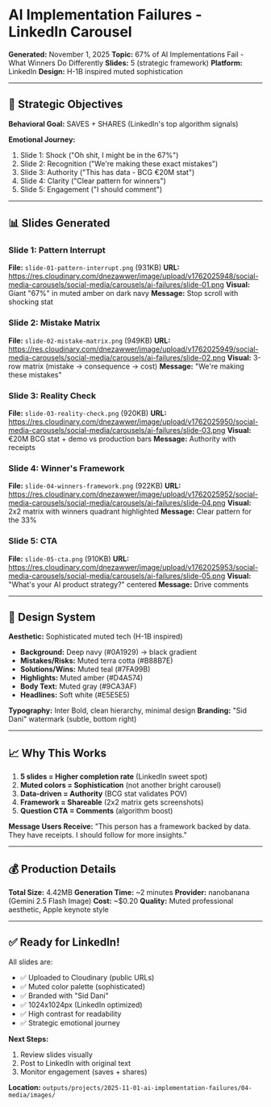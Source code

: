 # AI Implementation Failures - LinkedIn Carousel

**Generated:** November 1, 2025
**Topic:** 67% of AI Implementations Fail - What Winners Do Differently
**Slides:** 5 (strategic framework)
**Platform:** LinkedIn
**Design:** H-1B inspired muted sophistication

---

## 🎯 Strategic Objectives

**Behavioral Goal:** SAVES + SHARES (LinkedIn's top algorithm signals)

**Emotional Journey:**
1. Slide 1: Shock ("Oh shit, I might be in the 67%")
2. Slide 2: Recognition ("We're making these exact mistakes")
3. Slide 3: Authority ("This has data - BCG €20M stat")
4. Slide 4: Clarity ("Clear pattern for winners")
5. Slide 5: Engagement ("I should comment")

---

## 📊 Slides Generated

### Slide 1: Pattern Interrupt
**File:** `slide-01-pattern-interrupt.png` (931KB)
**URL:** https://res.cloudinary.com/dnezawwer/image/upload/v1762025948/social-media-carousels/social-media/carousels/ai-failures/slide-01.png
**Visual:** Giant "67%" in muted amber on dark navy
**Message:** Stop scroll with shocking stat

### Slide 2: Mistake Matrix
**File:** `slide-02-mistake-matrix.png` (949KB)
**URL:** https://res.cloudinary.com/dnezawwer/image/upload/v1762025949/social-media-carousels/social-media/carousels/ai-failures/slide-02.png
**Visual:** 3-row matrix (mistake → consequence → cost)
**Message:** "We're making these mistakes"

### Slide 3: Reality Check
**File:** `slide-03-reality-check.png` (920KB)
**URL:** https://res.cloudinary.com/dnezawwer/image/upload/v1762025950/social-media-carousels/social-media/carousels/ai-failures/slide-03.png
**Visual:** €20M BCG stat + demo vs production bars
**Message:** Authority with receipts

### Slide 4: Winner's Framework
**File:** `slide-04-winners-framework.png` (922KB)
**URL:** https://res.cloudinary.com/dnezawwer/image/upload/v1762025952/social-media-carousels/social-media/carousels/ai-failures/slide-04.png
**Visual:** 2x2 matrix with winners quadrant highlighted
**Message:** Clear pattern for the 33%

### Slide 5: CTA
**File:** `slide-05-cta.png` (910KB)
**URL:** https://res.cloudinary.com/dnezawwer/image/upload/v1762025953/social-media-carousels/social-media/carousels/ai-failures/slide-05.png
**Visual:** "What's your AI product strategy?" centered
**Message:** Drive comments

---

## 🎨 Design System

**Aesthetic:** Sophisticated muted tech (H-1B inspired)
- **Background:** Deep navy (#0A1929) → black gradient
- **Mistakes/Risks:** Muted terra cotta (#B88B7E)
- **Solutions/Wins:** Muted teal (#7FA99B)
- **Highlights:** Muted amber (#D4A574)
- **Body Text:** Muted gray (#9CA3AF)
- **Headlines:** Soft white (#E5E5E5)

**Typography:** Inter Bold, clean hierarchy, minimal design
**Branding:** "Sid Dani" watermark (subtle, bottom right)

---

## 📈 Why This Works

1. **5 slides = Higher completion rate** (LinkedIn sweet spot)
2. **Muted colors = Sophistication** (not another bright carousel)
3. **Data-driven = Authority** (BCG stat validates POV)
4. **Framework = Shareable** (2x2 matrix gets screenshots)
5. **Question CTA = Comments** (algorithm boost)

**Message Users Receive:** "This person has a framework backed by data. They have receipts. I should follow for more insights."

---

## 💰 Production Details

**Total Size:** 4.42MB
**Generation Time:** ~2 minutes
**Provider:** nanobanana (Gemini 2.5 Flash Image)
**Cost:** ~$0.20
**Quality:** Muted professional aesthetic, Apple keynote style

---

## ✅ Ready for LinkedIn!

All slides are:
- ✅ Uploaded to Cloudinary (public URLs)
- ✅ Muted color palette (sophisticated)
- ✅ Branded with "Sid Dani"
- ✅ 1024x1024px (LinkedIn optimized)
- ✅ High contrast for readability
- ✅ Strategic emotional journey

**Next Steps:**
1. Review slides visually
2. Post to LinkedIn with original text
3. Monitor engagement (saves + shares)

**Location:** `outputs/projects/2025-11-01-ai-implementation-failures/04-media/images/`
